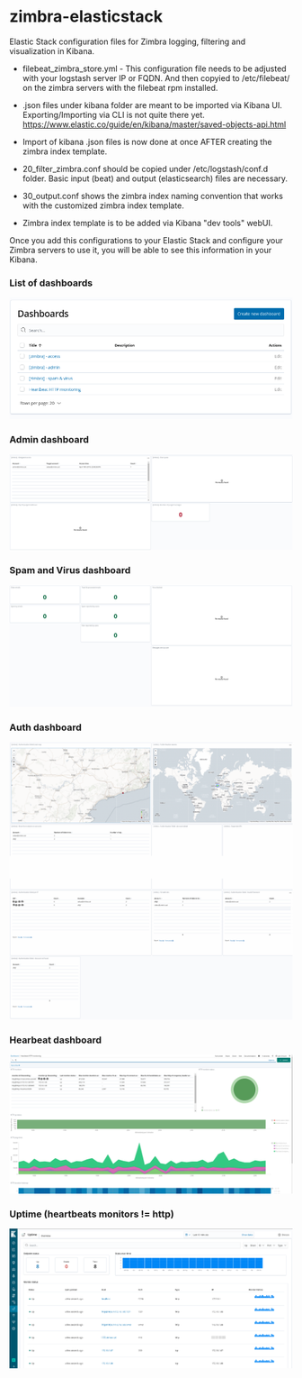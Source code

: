 # zimbra-elasticstack
Elastic Stack configuration files for Zimbra logging, filtering and visualization in Kibana.

- filebeat_zimbra_store.yml - This configuration file needs to be adjusted with your logstash server IP or FQDN. And then copyied to
/etc/filebeat/ on the zimbra servers with the filebeat rpm installed.

- .json files under kibana folder are meant to be imported via Kibana UI. Exporting/Importing via CLI is not quite
there yet. https://www.elastic.co/guide/en/kibana/master/saved-objects-api.html

- Import of kibana .json files is now done at once AFTER creating the zimbra index template.

- 20_filter_zimbra.conf should be copied under /etc/logstash/conf.d folder. Basic input (beat) and output (elasticsearch) files are necessary.

- 30_output.conf shows the zimbra index naming convention that works with the customized zimbra index template.

- Zimbra index template is to be added via Kibana "dev tools" webUI.

Once you add this configurations to your Elastic Stack and configure your Zimbra servers to use it, you will be able to see this information in your Kibana.

<h3>List of dashboards</h3>

![](images/dashboards.png)

<h3>Admin dashboard</h3>

![](images/dash_admin.png)

<h3>Spam and Virus dashboard</h3>

![](images/dash_spam.png)

<h3>Auth dashboard</h3>

![](images/dash_auth.png)

<h3>Hearbeat dashboard</h3>

![](images/dash_heartbeat.png)

<h3>Uptime (heartbeats monitors != http)</h3>

![](images/uptime.png)
